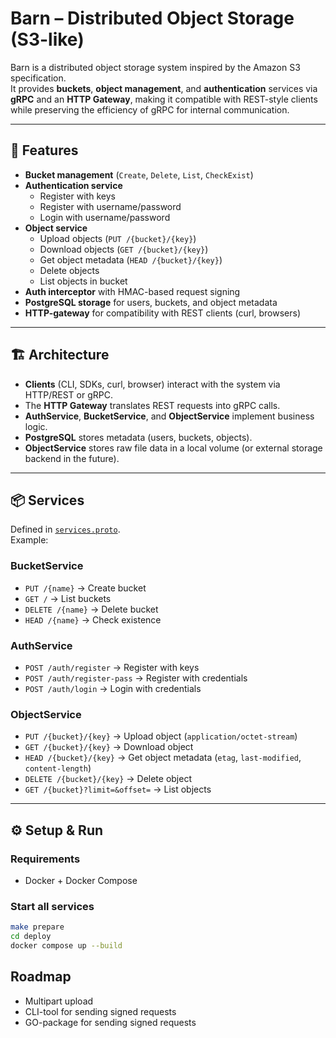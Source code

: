 # Barn – Distributed Object Storage (S3-like)

Barn is a distributed object storage system inspired by the Amazon S3 specification.  
It provides **buckets**, **object management**, and **authentication** services via **gRPC** and an **HTTP Gateway**, making it compatible with REST-style clients while preserving the efficiency of gRPC for internal communication.

---

## 🚀 Features

- **Bucket management** (`Create`, `Delete`, `List`, `CheckExist`)
- **Authentication service**
  - Register with keys
  - Register with username/password
  - Login with username/password
- **Object service**
  - Upload objects (`PUT /{bucket}/{key}`)
  - Download objects (`GET /{bucket}/{key}`)
  - Get object metadata (`HEAD /{bucket}/{key}`)
  - Delete objects
  - List objects in bucket
- **Auth interceptor** with HMAC-based request signing
- **PostgreSQL storage** for users, buckets, and object metadata
- **HTTP-gateway** for compatibility with REST clients (curl, browsers)

---

## 🏗 Architecture

- **Clients** (CLI, SDKs, curl, browser) interact with the system via HTTP/REST or gRPC.  
- The **HTTP Gateway** translates REST requests into gRPC calls.  
- **AuthService**, **BucketService**, and **ObjectService** implement business logic.  
- **PostgreSQL** stores metadata (users, buckets, objects).  
- **ObjectService** stores raw file data in a local volume (or external storage backend in the future).  

---

## 📦 Services

Defined in [`services.proto`](./proto/services.proto).  
Example:

### BucketService
- `PUT /{name}` → Create bucket
- `GET /` → List buckets
- `DELETE /{name}` → Delete bucket
- `HEAD /{name}` → Check existence

### AuthService
- `POST /auth/register` → Register with keys
- `POST /auth/register-pass` → Register with credentials
- `POST /auth/login` → Login with credentials

### ObjectService
- `PUT /{bucket}/{key}` → Upload object (`application/octet-stream`)
- `GET /{bucket}/{key}` → Download object
- `HEAD /{bucket}/{key}` → Get object metadata (`etag`, `last-modified`, `content-length`)
- `DELETE /{bucket}/{key}` → Delete object
- `GET /{bucket}?limit=&offset=` → List objects

---

## ⚙️ Setup & Run

### Requirements
- Docker + Docker Compose

### Start all services

```bash
make prepare
cd deploy
docker compose up --build
```
## Roadmap
- Multipart upload
- CLI-tool for sending signed requests
- GO-package for sending signed requests
